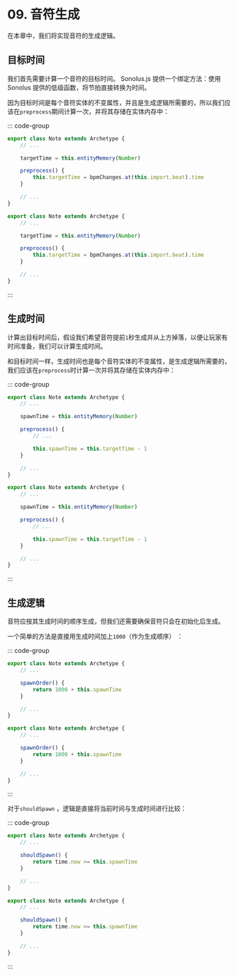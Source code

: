 # 09. 音符生成

在本章中，我们将实现音符的生成逻辑。

## 目标时间

我们首先需要计算一个音符的目标时间。 Sonolus.js 提供一个绑定方法：使用 Sonolus 提供的低级函数，将节拍直接转换为时间。

因为目标时间是每个音符实体的不变属性，并且是生成逻辑所需要的，所以我们应该在`preprocess`期间计算一次，并将其存储在实体内存中：

::: code-group

```TypeScript
export class Note extends Archetype {
    // ...

    targetTime = this.entityMemory(Number)

    preprocess() {
        this.targetTime = bpmChanges.at(this.import.beat).time
    }

    // ...
}
```

```JavaScript
export class Note extends Archetype {
    // ...

    targetTime = this.entityMemory(Number)

    preprocess() {
        this.targetTime = bpmChanges.at(this.import.beat).time
    }

    // ...
}
```

:::

## 生成时间

计算出目标时间后，假设我们希望音符提前`1`秒生成并从上方掉落，以便让玩家有时间准备，我们可以计算生成时间。

和目标时间一样，生成时间也是每个音符实体的不变属性，是生成逻辑所需要的，我们应该在`preprocess`时计算一次并将其存储在实体内存中：

::: code-group

```TypeScript
export class Note extends Archetype {
    // ...

    spawnTime = this.entityMemory(Number)

    preprocess() {
        // ...

        this.spawnTime = this.targetTime - 1
    }

    // ...
}
```

```JavaScript
export class Note extends Archetype {
    // ...

    spawnTime = this.entityMemory(Number)

    preprocess() {
        // ...

        this.spawnTime = this.targetTime - 1
    }

    // ...
}
```

:::

## 生成逻辑

音符应按其生成时间的顺序生成，但我们还需要确保音符只会在初始化后生成。

一个简单的方法是直接用生成时间加上`1000`（作为生成顺序） ：

::: code-group

```TypeScript
export class Note extends Archetype {
    // ...

    spawnOrder() {
        return 1000 + this.spawnTime
    }

    // ...
}
```

```JavaScript
export class Note extends Archetype {
    // ...

    spawnOrder() {
        return 1000 + this.spawnTime
    }

    // ...
}
```

:::

对于`shouldSpawn` ，逻辑是直接将当前时间与生成时间进行比较：

::: code-group

```TypeScript
export class Note extends Archetype {
    // ...

    shouldSpawn() {
        return time.now >= this.spawnTime
    }

    // ...
}
```

```JavaScript
export class Note extends Archetype {
    // ...

    shouldSpawn() {
        return time.now >= this.spawnTime
    }

    // ...
}
```

:::
